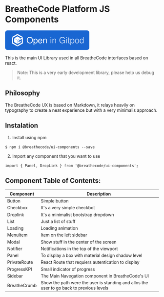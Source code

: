 # BreatheCode Platform JS Components
<p>
  <a href="https://gitpod.io#https://github.com/breatheco-de/react-components.git"><img src="https://raw.githubusercontent.com/breatheco-de/react-components/master/open-in-gitpod.svg?sanitize=true" />
  </a>
</p>

This is the main UI Library used in all BreatheCode interfaces based on react.
> Note: This is a very early development library, please help us debug it.

## Philosophy

The BreatheCode UX is based on Markdown, it relays heavily on typography to create a neat experience but with a very minimalis approach.

## Instalation

1. Install using npm
```
$ npm i @breathecode/ui-components --save
```
2. Import any component that you want to use
```
import { Panel, DropLink } from '@breathecode/ui-components';
```

## Component Table of Contents:

| Component     | Description                                                                               |
|---------------|-------------------------------------------------------------------------------------------|
| Button        |Simple button                                                                              | 
| Checkbox      |It's a very simple checkbot                                                                | 
| Droplink      |It's a minimalist bootstrap dropdown                                                       | 
| List          |Just a list of stuff                                                                       | 
| Loading       |Loading animation                                                                          | 
| MenuItem      |Item on the left sidebar                                                                   | 
| Modal         |Show stuff in the center of the screen                                                     | 
| Notifier      |Notifications in the top of the viewport                                                   | 
| Panel         |To display a box with material design shadow level                                         | 
| PrivateRoute  |React Route that requiers autentication to display                                         | 
| ProgressKPI   |Small indicator of progress                                                                | 
| Sidebar       |The Main Navegation component in BreatheCode's UI                                          | 
| BreatheCrumb  |Show the path were the user is standing and allos the user to go back to previous levels   | 
